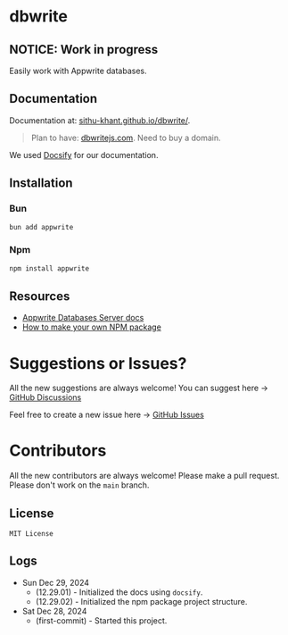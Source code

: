 # dbwrite

## NOTICE: Work in progress

Easily work with Appwrite databases.

## Documentation

Documentation at: [sithu-khant.github.io/dbwrite/](https://sithu-khant.github.io/dbwrite/#/).

> Plan to have: [dbwritejs.com](https://dbwritejs.com). Need to buy a domain.

We used [Docsify](https://docsify.js.org) for our documentation.

## Installation

### Bun

```bash
bun add appwrite
```

### Npm

```bash
npm install appwrite
```

## Resources

- [Appwrite Databases Server docs](https://appwrite.io/docs/references/cloud/server-nodejs/databases)
- [How to make your own NPM package](https://www.youtube.com/watch?v=xnfdm-s8adI)

# Suggestions or Issues?

All the new suggestions are always welcome! You can suggest here -> [GitHub Discussions](https://github.com/sithu-khant/dbwrite/discussions)

Feel free to create a new issue here -> [GitHub Issues](https://github.com/sithu-khant/dbwrite/issues)

# Contributors

All the new contributors are always welcome! Please make a pull request. Please don't work on the `main` branch.

## License

`MIT License`

## Logs

- Sun Dec 29, 2024
  - (12.29.01) - Initialized the docs using `docsify`.
  - (12.29.02) - Initialized the npm package project structure.
- Sat Dec 28, 2024
  - (first-commit) - Started this project.
